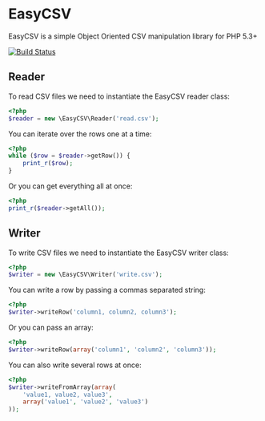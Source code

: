 EasyCSV
=======

EasyCSV is a simple Object Oriented CSV manipulation library for PHP 5.3+

[![Build Status](https://secure.travis-ci.org/jwage/EasyCSV.png?branch=master)](http://travis-ci.org/jwage/EasyCSV)

## Reader

To read CSV files we need to instantiate the EasyCSV reader class:

```php
<?php
$reader = new \EasyCSV\Reader('read.csv');
```

You can iterate over the rows one at a time:

```php
<?php
while ($row = $reader->getRow()) {
    print_r($row);
}
```

Or you can get everything all at once:

```php
<?php
print_r($reader->getAll());
```

## Writer

To write CSV files we need to instantiate the EasyCSV writer class:

```php
<?php
$writer = new \EasyCSV\Writer('write.csv');
```

You can write a row by passing a commas separated string:

```php
<?php
$writer->writeRow('column1, column2, column3');
```

Or you can pass an array:

```php
<?php
$writer->writeRow(array('column1', 'column2', 'column3'));
```

You can also write several rows at once:

```php
<?php
$writer->writeFromArray(array(
    'value1, value2, value3',
    array('value1', 'value2', 'value3')
));
```
